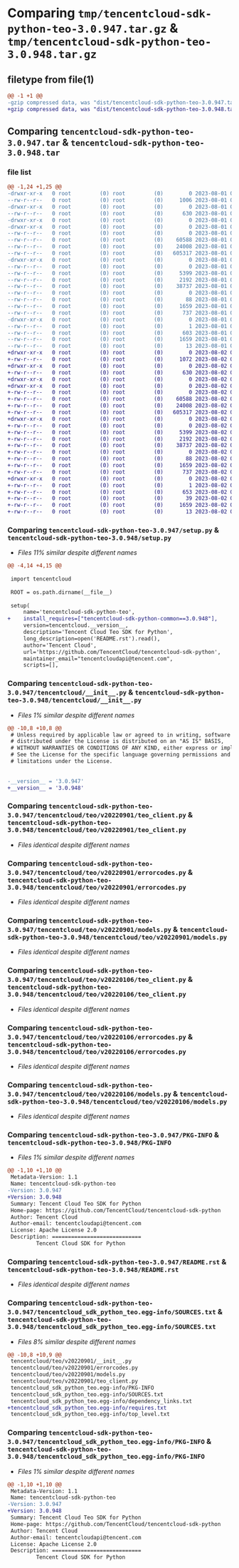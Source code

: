 # Comparing `tmp/tencentcloud-sdk-python-teo-3.0.947.tar.gz` & `tmp/tencentcloud-sdk-python-teo-3.0.948.tar.gz`

## filetype from file(1)

```diff
@@ -1 +1 @@
-gzip compressed data, was "dist/tencentcloud-sdk-python-teo-3.0.947.tar", last modified: Tue Aug  1 00:57:37 2023, max compression
+gzip compressed data, was "dist/tencentcloud-sdk-python-teo-3.0.948.tar", last modified: Wed Aug  2 00:39:03 2023, max compression
```

## Comparing `tencentcloud-sdk-python-teo-3.0.947.tar` & `tencentcloud-sdk-python-teo-3.0.948.tar`

### file list

```diff
@@ -1,24 +1,25 @@
-drwxr-xr-x   0 root         (0) root         (0)        0 2023-08-01 00:57:37.000000 tencentcloud-sdk-python-teo-3.0.947/
--rw-r--r--   0 root         (0) root         (0)     1006 2023-08-01 00:57:37.000000 tencentcloud-sdk-python-teo-3.0.947/setup.py
-drwxr-xr-x   0 root         (0) root         (0)        0 2023-08-01 00:57:37.000000 tencentcloud-sdk-python-teo-3.0.947/tencentcloud/
--rw-r--r--   0 root         (0) root         (0)      630 2023-08-01 00:57:37.000000 tencentcloud-sdk-python-teo-3.0.947/tencentcloud/__init__.py
-drwxr-xr-x   0 root         (0) root         (0)        0 2023-08-01 00:57:37.000000 tencentcloud-sdk-python-teo-3.0.947/tencentcloud/teo/
-drwxr-xr-x   0 root         (0) root         (0)        0 2023-08-01 00:57:37.000000 tencentcloud-sdk-python-teo-3.0.947/tencentcloud/teo/v20220901/
--rw-r--r--   0 root         (0) root         (0)        0 2023-08-01 00:57:37.000000 tencentcloud-sdk-python-teo-3.0.947/tencentcloud/teo/v20220901/__init__.py
--rw-r--r--   0 root         (0) root         (0)    60588 2023-08-01 00:57:37.000000 tencentcloud-sdk-python-teo-3.0.947/tencentcloud/teo/v20220901/teo_client.py
--rw-r--r--   0 root         (0) root         (0)    24008 2023-08-01 00:57:37.000000 tencentcloud-sdk-python-teo-3.0.947/tencentcloud/teo/v20220901/errorcodes.py
--rw-r--r--   0 root         (0) root         (0)   605317 2023-08-01 00:57:37.000000 tencentcloud-sdk-python-teo-3.0.947/tencentcloud/teo/v20220901/models.py
-drwxr-xr-x   0 root         (0) root         (0)        0 2023-08-01 00:57:37.000000 tencentcloud-sdk-python-teo-3.0.947/tencentcloud/teo/v20220106/
--rw-r--r--   0 root         (0) root         (0)        0 2023-08-01 00:57:37.000000 tencentcloud-sdk-python-teo-3.0.947/tencentcloud/teo/v20220106/__init__.py
--rw-r--r--   0 root         (0) root         (0)     5399 2023-08-01 00:57:37.000000 tencentcloud-sdk-python-teo-3.0.947/tencentcloud/teo/v20220106/teo_client.py
--rw-r--r--   0 root         (0) root         (0)     2192 2023-08-01 00:57:37.000000 tencentcloud-sdk-python-teo-3.0.947/tencentcloud/teo/v20220106/errorcodes.py
--rw-r--r--   0 root         (0) root         (0)    38737 2023-08-01 00:57:37.000000 tencentcloud-sdk-python-teo-3.0.947/tencentcloud/teo/v20220106/models.py
--rw-r--r--   0 root         (0) root         (0)        0 2023-08-01 00:57:37.000000 tencentcloud-sdk-python-teo-3.0.947/tencentcloud/teo/__init__.py
--rw-r--r--   0 root         (0) root         (0)       88 2023-08-01 00:57:37.000000 tencentcloud-sdk-python-teo-3.0.947/setup.cfg
--rw-r--r--   0 root         (0) root         (0)     1659 2023-08-01 00:57:37.000000 tencentcloud-sdk-python-teo-3.0.947/PKG-INFO
--rw-r--r--   0 root         (0) root         (0)      737 2023-08-01 00:57:37.000000 tencentcloud-sdk-python-teo-3.0.947/README.rst
-drwxr-xr-x   0 root         (0) root         (0)        0 2023-08-01 00:57:37.000000 tencentcloud-sdk-python-teo-3.0.947/tencentcloud_sdk_python_teo.egg-info/
--rw-r--r--   0 root         (0) root         (0)        1 2023-08-01 00:57:37.000000 tencentcloud-sdk-python-teo-3.0.947/tencentcloud_sdk_python_teo.egg-info/dependency_links.txt
--rw-r--r--   0 root         (0) root         (0)      603 2023-08-01 00:57:37.000000 tencentcloud-sdk-python-teo-3.0.947/tencentcloud_sdk_python_teo.egg-info/SOURCES.txt
--rw-r--r--   0 root         (0) root         (0)     1659 2023-08-01 00:57:37.000000 tencentcloud-sdk-python-teo-3.0.947/tencentcloud_sdk_python_teo.egg-info/PKG-INFO
--rw-r--r--   0 root         (0) root         (0)       13 2023-08-01 00:57:37.000000 tencentcloud-sdk-python-teo-3.0.947/tencentcloud_sdk_python_teo.egg-info/top_level.txt
+drwxr-xr-x   0 root         (0) root         (0)        0 2023-08-02 00:39:03.000000 tencentcloud-sdk-python-teo-3.0.948/
+-rw-r--r--   0 root         (0) root         (0)     1072 2023-08-02 00:39:03.000000 tencentcloud-sdk-python-teo-3.0.948/setup.py
+drwxr-xr-x   0 root         (0) root         (0)        0 2023-08-02 00:39:03.000000 tencentcloud-sdk-python-teo-3.0.948/tencentcloud/
+-rw-r--r--   0 root         (0) root         (0)      630 2023-08-02 00:39:03.000000 tencentcloud-sdk-python-teo-3.0.948/tencentcloud/__init__.py
+drwxr-xr-x   0 root         (0) root         (0)        0 2023-08-02 00:39:03.000000 tencentcloud-sdk-python-teo-3.0.948/tencentcloud/teo/
+drwxr-xr-x   0 root         (0) root         (0)        0 2023-08-02 00:39:03.000000 tencentcloud-sdk-python-teo-3.0.948/tencentcloud/teo/v20220901/
+-rw-r--r--   0 root         (0) root         (0)        0 2023-08-02 00:39:03.000000 tencentcloud-sdk-python-teo-3.0.948/tencentcloud/teo/v20220901/__init__.py
+-rw-r--r--   0 root         (0) root         (0)    60588 2023-08-02 00:39:03.000000 tencentcloud-sdk-python-teo-3.0.948/tencentcloud/teo/v20220901/teo_client.py
+-rw-r--r--   0 root         (0) root         (0)    24008 2023-08-02 00:39:03.000000 tencentcloud-sdk-python-teo-3.0.948/tencentcloud/teo/v20220901/errorcodes.py
+-rw-r--r--   0 root         (0) root         (0)   605317 2023-08-02 00:39:03.000000 tencentcloud-sdk-python-teo-3.0.948/tencentcloud/teo/v20220901/models.py
+drwxr-xr-x   0 root         (0) root         (0)        0 2023-08-02 00:39:03.000000 tencentcloud-sdk-python-teo-3.0.948/tencentcloud/teo/v20220106/
+-rw-r--r--   0 root         (0) root         (0)        0 2023-08-02 00:39:03.000000 tencentcloud-sdk-python-teo-3.0.948/tencentcloud/teo/v20220106/__init__.py
+-rw-r--r--   0 root         (0) root         (0)     5399 2023-08-02 00:39:03.000000 tencentcloud-sdk-python-teo-3.0.948/tencentcloud/teo/v20220106/teo_client.py
+-rw-r--r--   0 root         (0) root         (0)     2192 2023-08-02 00:39:03.000000 tencentcloud-sdk-python-teo-3.0.948/tencentcloud/teo/v20220106/errorcodes.py
+-rw-r--r--   0 root         (0) root         (0)    38737 2023-08-02 00:39:03.000000 tencentcloud-sdk-python-teo-3.0.948/tencentcloud/teo/v20220106/models.py
+-rw-r--r--   0 root         (0) root         (0)        0 2023-08-02 00:39:03.000000 tencentcloud-sdk-python-teo-3.0.948/tencentcloud/teo/__init__.py
+-rw-r--r--   0 root         (0) root         (0)       88 2023-08-02 00:39:03.000000 tencentcloud-sdk-python-teo-3.0.948/setup.cfg
+-rw-r--r--   0 root         (0) root         (0)     1659 2023-08-02 00:39:03.000000 tencentcloud-sdk-python-teo-3.0.948/PKG-INFO
+-rw-r--r--   0 root         (0) root         (0)      737 2023-08-02 00:39:03.000000 tencentcloud-sdk-python-teo-3.0.948/README.rst
+drwxr-xr-x   0 root         (0) root         (0)        0 2023-08-02 00:39:03.000000 tencentcloud-sdk-python-teo-3.0.948/tencentcloud_sdk_python_teo.egg-info/
+-rw-r--r--   0 root         (0) root         (0)        1 2023-08-02 00:39:03.000000 tencentcloud-sdk-python-teo-3.0.948/tencentcloud_sdk_python_teo.egg-info/dependency_links.txt
+-rw-r--r--   0 root         (0) root         (0)      653 2023-08-02 00:39:03.000000 tencentcloud-sdk-python-teo-3.0.948/tencentcloud_sdk_python_teo.egg-info/SOURCES.txt
+-rw-r--r--   0 root         (0) root         (0)       39 2023-08-02 00:39:03.000000 tencentcloud-sdk-python-teo-3.0.948/tencentcloud_sdk_python_teo.egg-info/requires.txt
+-rw-r--r--   0 root         (0) root         (0)     1659 2023-08-02 00:39:03.000000 tencentcloud-sdk-python-teo-3.0.948/tencentcloud_sdk_python_teo.egg-info/PKG-INFO
+-rw-r--r--   0 root         (0) root         (0)       13 2023-08-02 00:39:03.000000 tencentcloud-sdk-python-teo-3.0.948/tencentcloud_sdk_python_teo.egg-info/top_level.txt
```

### Comparing `tencentcloud-sdk-python-teo-3.0.947/setup.py` & `tencentcloud-sdk-python-teo-3.0.948/setup.py`

 * *Files 11% similar despite different names*

```diff
@@ -4,14 +4,15 @@
 
 import tencentcloud
 
 ROOT = os.path.dirname(__file__)
 
 setup(
     name='tencentcloud-sdk-python-teo',
+    install_requires=["tencentcloud-sdk-python-common==3.0.948"],
     version=tencentcloud.__version__,
     description='Tencent Cloud Teo SDK for Python',
     long_description=open('README.rst').read(),
     author='Tencent Cloud',
     url='https://github.com/TencentCloud/tencentcloud-sdk-python',
     maintainer_email="tencentcloudapi@tencent.com",
     scripts=[],
```

### Comparing `tencentcloud-sdk-python-teo-3.0.947/tencentcloud/__init__.py` & `tencentcloud-sdk-python-teo-3.0.948/tencentcloud/__init__.py`

 * *Files 1% similar despite different names*

```diff
@@ -10,8 +10,8 @@
 # Unless required by applicable law or agreed to in writing, software
 # distributed under the License is distributed on an "AS IS" BASIS,
 # WITHOUT WARRANTIES OR CONDITIONS OF ANY KIND, either express or implied.
 # See the License for the specific language governing permissions and
 # limitations under the License.
 
 
-__version__ = '3.0.947'
+__version__ = '3.0.948'
```

### Comparing `tencentcloud-sdk-python-teo-3.0.947/tencentcloud/teo/v20220901/teo_client.py` & `tencentcloud-sdk-python-teo-3.0.948/tencentcloud/teo/v20220901/teo_client.py`

 * *Files identical despite different names*

### Comparing `tencentcloud-sdk-python-teo-3.0.947/tencentcloud/teo/v20220901/errorcodes.py` & `tencentcloud-sdk-python-teo-3.0.948/tencentcloud/teo/v20220901/errorcodes.py`

 * *Files identical despite different names*

### Comparing `tencentcloud-sdk-python-teo-3.0.947/tencentcloud/teo/v20220901/models.py` & `tencentcloud-sdk-python-teo-3.0.948/tencentcloud/teo/v20220901/models.py`

 * *Files identical despite different names*

### Comparing `tencentcloud-sdk-python-teo-3.0.947/tencentcloud/teo/v20220106/teo_client.py` & `tencentcloud-sdk-python-teo-3.0.948/tencentcloud/teo/v20220106/teo_client.py`

 * *Files identical despite different names*

### Comparing `tencentcloud-sdk-python-teo-3.0.947/tencentcloud/teo/v20220106/errorcodes.py` & `tencentcloud-sdk-python-teo-3.0.948/tencentcloud/teo/v20220106/errorcodes.py`

 * *Files identical despite different names*

### Comparing `tencentcloud-sdk-python-teo-3.0.947/tencentcloud/teo/v20220106/models.py` & `tencentcloud-sdk-python-teo-3.0.948/tencentcloud/teo/v20220106/models.py`

 * *Files identical despite different names*

### Comparing `tencentcloud-sdk-python-teo-3.0.947/PKG-INFO` & `tencentcloud-sdk-python-teo-3.0.948/PKG-INFO`

 * *Files 1% similar despite different names*

```diff
@@ -1,10 +1,10 @@
 Metadata-Version: 1.1
 Name: tencentcloud-sdk-python-teo
-Version: 3.0.947
+Version: 3.0.948
 Summary: Tencent Cloud Teo SDK for Python
 Home-page: https://github.com/TencentCloud/tencentcloud-sdk-python
 Author: Tencent Cloud
 Author-email: tencentcloudapi@tencent.com
 License: Apache License 2.0
 Description: ============================
         Tencent Cloud SDK for Python
```

### Comparing `tencentcloud-sdk-python-teo-3.0.947/README.rst` & `tencentcloud-sdk-python-teo-3.0.948/README.rst`

 * *Files identical despite different names*

### Comparing `tencentcloud-sdk-python-teo-3.0.947/tencentcloud_sdk_python_teo.egg-info/SOURCES.txt` & `tencentcloud-sdk-python-teo-3.0.948/tencentcloud_sdk_python_teo.egg-info/SOURCES.txt`

 * *Files 8% similar despite different names*

```diff
@@ -10,8 +10,9 @@
 tencentcloud/teo/v20220901/__init__.py
 tencentcloud/teo/v20220901/errorcodes.py
 tencentcloud/teo/v20220901/models.py
 tencentcloud/teo/v20220901/teo_client.py
 tencentcloud_sdk_python_teo.egg-info/PKG-INFO
 tencentcloud_sdk_python_teo.egg-info/SOURCES.txt
 tencentcloud_sdk_python_teo.egg-info/dependency_links.txt
+tencentcloud_sdk_python_teo.egg-info/requires.txt
 tencentcloud_sdk_python_teo.egg-info/top_level.txt
```

### Comparing `tencentcloud-sdk-python-teo-3.0.947/tencentcloud_sdk_python_teo.egg-info/PKG-INFO` & `tencentcloud-sdk-python-teo-3.0.948/tencentcloud_sdk_python_teo.egg-info/PKG-INFO`

 * *Files 1% similar despite different names*

```diff
@@ -1,10 +1,10 @@
 Metadata-Version: 1.1
 Name: tencentcloud-sdk-python-teo
-Version: 3.0.947
+Version: 3.0.948
 Summary: Tencent Cloud Teo SDK for Python
 Home-page: https://github.com/TencentCloud/tencentcloud-sdk-python
 Author: Tencent Cloud
 Author-email: tencentcloudapi@tencent.com
 License: Apache License 2.0
 Description: ============================
         Tencent Cloud SDK for Python
```

